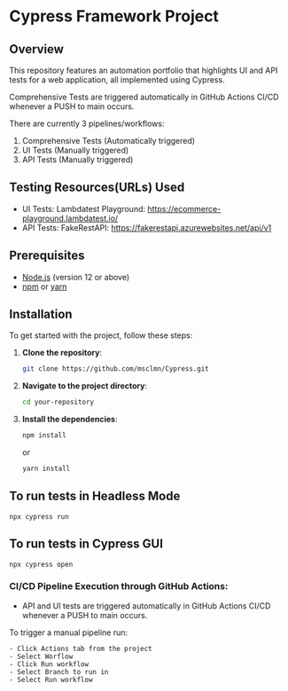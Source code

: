 # Cypress Framework Project

## Overview
This repository features an automation portfolio that highlights UI and API tests for a web application, all implemented using Cypress. 

Comprehensive Tests are triggered automatically in GitHub Actions CI/CD whenever a PUSH to main occurs.

There are currently 3 pipelines/workflows: 
1) Comprehensive Tests (Automatically triggered)
2) UI Tests (Manually triggered)
3) API Tests (Manually triggered)

## Testing Resources(URLs) Used
- UI Tests: Lambdatest Playground: https://ecommerce-playground.lambdatest.io/
- API Tests: FakeRestAPI: https://fakerestapi.azurewebsites.net/api/v1

## Prerequisites
- [Node.js](https://nodejs.org/) (version 12 or above)
- [npm](https://www.npmjs.com/) or [yarn](https://yarnpkg.com/)

## Installation
To get started with the project, follow these steps:

1. **Clone the repository**:
    ```bash
    git clone https://github.com/msclmn/Cypress.git
    ```
2. **Navigate to the project directory**:
    ```bash
    cd your-repository
    ```
3. **Install the dependencies**:
    ```bash
    npm install
    ```
    or
    ```bash
    yarn install
    ```

## To run tests in Headless Mode
```
npx cypress run
```

## To run tests in Cypress GUI
```
npx cypress open
```

### CI/CD Pipeline Execution through GitHub Actions:
- API and UI tests are triggered automatically in GitHub Actions CI/CD whenever a PUSH to main occurs.

To trigger a manual pipeline run:
```
- Click Actions tab from the project
- Select Worflow
- Click Run workflow
- Select Branch to run in
- Select Run workflow
```
